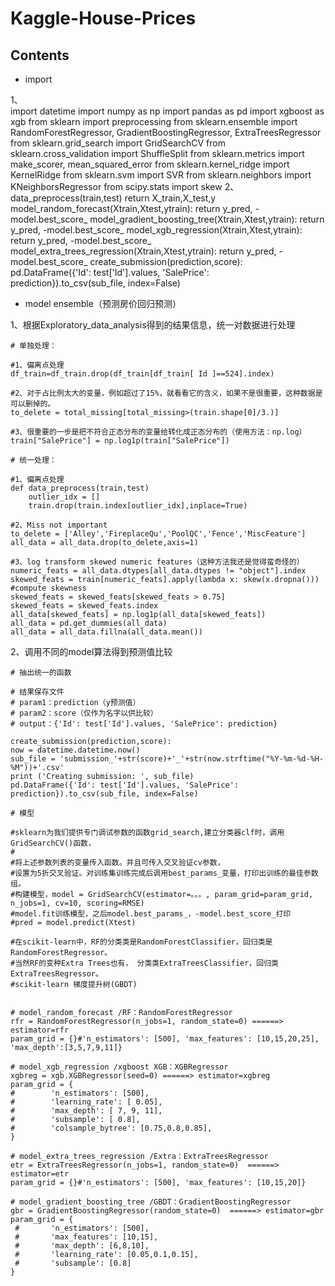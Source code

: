 # Kaggle-House-Prices

## Contents

- import

1、	
	import datetime
	import numpy as np
	import pandas as pd
	import xgboost as xgb
	from sklearn import preprocessing
	from sklearn.ensemble import RandomForestRegressor, GradientBoostingRegressor, ExtraTreesRegressor
	from sklearn.grid_search import GridSearchCV
	from sklearn.cross_validation import ShuffleSplit
	from sklearn.metrics import make_scorer, mean_squared_error
	from sklearn.kernel_ridge import KernelRidge
	from sklearn.svm import SVR
	from sklearn.neighbors import KNeighborsRegressor
	from scipy.stats import skew
2、
	data_preprocess(train,test)  return X_train,X_test,y
	model_random_forecast(Xtrain,Xtest,ytrain): return y_pred, -model.best_score_
	model_gradient_boosting_tree(Xtrain,Xtest,ytrain): return y_pred, -model.best_score_
	model_xgb_regression(Xtrain,Xtest,ytrain): return y_pred, -model.best_score_
	model_extra_trees_regression(Xtrain,Xtest,ytrain): return y_pred, -model.best_score_
	create_submission(prediction,score): 
	pd.DataFrame({'Id': test['Id'].values, 'SalePrice': prediction}).to_csv(sub_file, index=False)

- model ensemble（预测房价回归预测）

1、根据Exploratory_data_analysis得到的结果信息，统一对数据进行处理

	# 单独处理：

	#1、偏离点处理
	df_train=df_train.drop(df_train[df_train[ Id ]==524].index)

	#2、对于占比例太大的变量，例如超过了15%，就看看它的含义，如果不是很重要，这种数据是可以删掉的。
	to_delete = total_missing[total_missing>(train.shape[0]/3.)]

	#3、很重要的一步是把不符合正态分布的变量给转化成正态分布的（使用方法：np.log）
	train["SalePrice"] = np.log1p(train["SalePrice"])

	# 统一处理：

	#1、偏离点处理
	def data_preprocess(train,test)
		outlier_idx = []
		train.drop(train.index[outlier_idx],inplace=True)

	#2、Miss not important
	to_delete = ['Alley','FireplaceQu','PoolQC','Fence','MiscFeature']
    all_data = all_data.drop(to_delete,axis=1)

	#3、log transform skewed numeric features（这种方法我还是觉得蛮奇怪的）
	numeric_feats = all_data.dtypes[all_data.dtypes != "object"].index
    skewed_feats = train[numeric_feats].apply(lambda x: skew(x.dropna())) #compute skewness
    skewed_feats = skewed_feats[skewed_feats > 0.75]
    skewed_feats = skewed_feats.index
    all_data[skewed_feats] = np.log1p(all_data[skewed_feats])
    all_data = pd.get_dummies(all_data)
    all_data = all_data.fillna(all_data.mean())

2、调用不同的model算法得到预测值比较

	# 抽出统一的函数

	# 结果保存文件
	# param1：prediction（y预测值）
	# param2：score（仅作为名字以供比较）
	# output：{'Id': test['Id'].values, 'SalePrice': prediction}

	create_submission(prediction,score):
	now = datetime.datetime.now()
    sub_file = 'submission_'+str(score)+'_'+str(now.strftime("%Y-%m-%d-%H-%M"))+'.csv'
    print ('Creating submission: ', sub_file)
    pd.DataFrame({'Id': test['Id'].values, 'SalePrice': prediction}).to_csv(sub_file, index=False)

	# 模型

	#sklearn为我们提供专门调试参数的函数grid_search,建立分类器clf时，调用GridSearchCV()函数，
	#
	#将上述参数列表的变量传入函数。并且可传入交叉验证cv参数，
	#设置为5折交叉验证。对训练集训练完成后调用best_params_变量，打印出训练的最佳参数组。
	#构建模型，model = GridSearchCV(estimator=。。。, param_grid=param_grid, n_jobs=1, cv=10, scoring=RMSE)
	#model.fit训练模型，之后model.best_params_，-model.best_score_打印
	#pred = model.predict(Xtest)

	#在scikit-learn中，RF的分类类是RandomForestClassifier，回归类是RandomForestRegressor。
	#当然RF的变种Extra Trees也有， 分类类ExtraTreesClassifier，回归类ExtraTreesRegressor。
	#scikit-learn 梯度提升树(GBDT)


	# model_random_forecast /RF：RandomForestRegressor
	rfr = RandomForestRegressor(n_jobs=1, random_state=0) ======> estimator=rfr
	param_grid = {}#'n_estimators': [500], 'max_features': [10,15,20,25], 'max_depth':[3,5,7,9,11]}

	# model_xgb_regression /xgboost XGB：XGBRegressor
	xgbreg = xgb.XGBRegressor(seed=0) ======> estimator=xgbreg
    param_grid = {
	#        'n_estimators': [500],
	#        'learning_rate': [ 0.05],
	#        'max_depth': [ 7, 9, 11],
	#        'subsample': [ 0.8],
	#        'colsample_bytree': [0.75,0.8,0.85],
    }

	# model_extra_trees_regression /Extra：ExtraTreesRegressor
	etr = ExtraTreesRegressor(n_jobs=1, random_state=0)  ======> estimator=etr
    param_grid = {}#'n_estimators': [500], 'max_features': [10,15,20]}

	# model_gradient_boosting_tree /GBDT：GradientBoostingRegressor
	gbr = GradientBoostingRegressor(random_state=0)  ======> estimator=gbr
    param_grid = {
	 #       'n_estimators': [500],
	 #       'max_features': [10,15],
	 #	     'max_depth': [6,8,10],
	 #       'learning_rate': [0.05,0.1,0.15],
	 #       'subsample': [0.8]
    }
